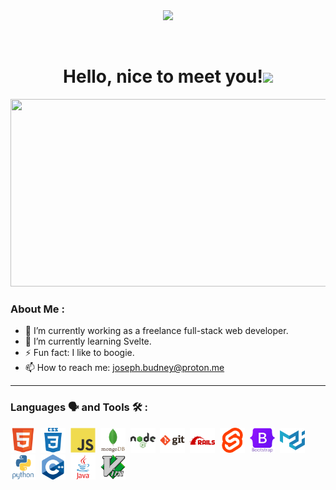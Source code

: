<div id="header" align="center">
  <img src="https://media.giphy.com/media/v1.Y2lkPTc5MGI3NjExNmIxb3ExYnQxNjhucXpyanhyOGEyc3pqNTJtOXB1YXBxNHRpZjdwOCZlcD12MV9pbnRlcm5hbF9naWZfYnlfaWQmY3Q9cw/ooJ7KIQCwu96dbWuOU/giphy.gif" width="200"/>
</div>

<div id="badges">
  
</div>

<p align="center"><img src="https://komarev.com/ghpvc/?username=Joseph-S-Budney&style=flat-square&color=blue" alt=""/></p>

<h1 align="center">Hello, nice to meet you!<img src="https://media.giphy.com/media/m0dmKBkncVETJv2h0S/giphy.gif" width="50" /></h1>

<div align="center">
  <img src="https://www.mygo.ge/uploads/blog/1584023795.jpg" width="600" height="300"/>
</div>

### About Me :

- 🔭 I’m currently working as a freelance full-stack web developer.
- 🌱 I’m currently learning Svelte.
- ⚡ Fun fact: I like to boogie.
- 📫 How to reach me: <joseph.budney@proton.me>

---

### Languages 🗣 and Tools 🛠️ :

<div>
  <img src="https://github.com/devicons/devicon/blob/master/icons/html5/html5-original.svg" title="HTML5" alt="HTML" width="40" height="40"/>&nbsp;
  <img src="https://github.com/devicons/devicon/blob/master/icons/css3/css3-plain-wordmark.svg"  title="CSS3" alt="CSS" width="40" height="40"/>&nbsp;
  <img src="https://github.com/devicons/devicon/blob/master/icons/javascript/javascript-original.svg" title="JavaScript" alt="JavaScript" width="40" height="40"/>&nbsp;
  <img src="https://github.com/devicons/devicon/blob/master/icons/mongodb/mongodb-original-wordmark.svg" title="Mongo" **alt="Mongo" width="40" height="40"/>&nbsp;
  <img src="https://github.com/devicons/devicon/blob/master/icons/nodejs/nodejs-original-wordmark.svg" title="NodeJS" alt="NodeJS" width="40" height="40"/>&nbsp;
  <img src="https://github.com/devicons/devicon/blob/master/icons/git/git-original-wordmark.svg" title="Git" **alt="Git" width="40" height="40"/>&nbsp;
  <img src="https://github.com/devicons/devicon/blob/master/icons/rails/rails-plain-wordmark.svg" title="Ruby on Rails" **alt="Ruby on Rails" width="40" height="40"/>&nbsp;
  <img src="https://github.com/devicons/devicon/blob/master/icons/svelte/svelte-original.svg" title="Svelte" **alt="Svelte" width="40" height="40"/>&nbsp;
  <img src="https://github.com/devicons/devicon/blob/master/icons/bootstrap/bootstrap-original-wordmark.svg" title="Bootstrap" **alt="Bootstrap" width="40" height="40"/>&nbsp;
  <img src="https://github.com/devicons/devicon/blob/master/icons/materialui/materialui-original.svg" title="Material UI" alt="Material UI" width="40" height="40"/>&nbsp;
  <img src="https://github.com/devicons/devicon/blob/master/icons/python/python-original-wordmark.svg" title="Python" **alt="Python" width="40" height="40"/>&nbsp;
  <img src="https://github.com/devicons/devicon/blob/master/icons/cplusplus/cplusplus-original.svg" title="C++" **alt="C plus plus" width="40" height="40"/>&nbsp;
  <img src="https://github.com/devicons/devicon/blob/master/icons/java/java-original-wordmark.svg" title="Java" alt="Java" width="40" height="40"/>&nbsp;
  <img src="https://github.com/devicons/devicon/blob/master/icons/vim/vim-original.svg" title="Vim" alt="Vim" width="40" height="40"/>&nbsp;
</div>
